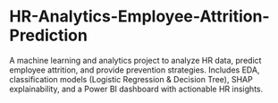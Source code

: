 # HR-Analytics-Employee-Attrition-Prediction
A machine learning and analytics project to analyze HR data, predict employee attrition, and provide prevention strategies. Includes EDA, classification models (Logistic Regression &amp; Decision Tree), SHAP explainability, and a Power BI dashboard with actionable HR insights.
